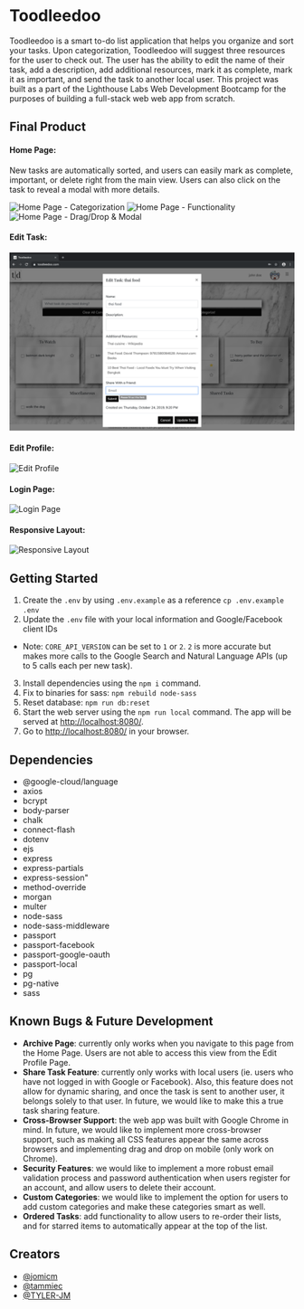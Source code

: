 # Toodleedoo

Toodleedoo is a smart to-do list application that helps you organize and sort your tasks. Upon categorization, Toodleedoo will suggest three resources for the user to check out. The user has the ability to edit the name of their task, add a description, add additional resources, mark it as complete, mark it as important, and send the task to another local user. This project was built as a part of the Lighthouse Labs Web Development Bootcamp for the purposes of building a full-stack web web app from scratch.

## Final Product

#### Home Page:

New tasks are automatically sorted, and users can easily mark as complete, important, or delete right from the main view. Users can also click on the task to reveal a modal with more details.

![Home Page - Categorization](/docs/gifs/categorize.gif)
![Home Page - Functionality](/docs/gifs/functionality.gif)
![Home Page - Drag/Drop & Modal](/docs/gifs/moveandresources.gif)


#### Edit Task:

![Edit Task Modal](/docs/edit-task-modal.png)

#### Edit Profile:

![Edit Profile](/docs/edit-profile.png)

#### Login Page:

![Login Page](/docs/login-page.png)

#### Responsive Layout:

![Responsive Layout](/docs/gifs/responsiveness.gif)


## Getting Started

1. Create the `.env` by using `.env.example` as a reference `cp .env.example .env`
2. Update the `.env` file with your local information and Google/Facebook client IDs
* Note: `CORE_API_VERSION` can be set to `1` or `2`. `2` is more accurate but makes more calls to the Google Search and Natural Language APIs (up to 5 calls each per new task).
3. Install dependencies using the `npm i` command.
4. Fix to binaries for sass: `npm rebuild node-sass`
5. Reset database: `npm run db:reset`
6. Start the web server using the `npm run local` command. The app will be served at <http://localhost:8080/>.
7. Go to <http://localhost:8080/> in your browser.

## Dependencies
- @google-cloud/language
- axios
- bcrypt
- body-parser
- chalk
- connect-flash
- dotenv
- ejs
- express
- express-partials
- express-session"
- method-override
- morgan
- multer
- node-sass
- node-sass-middleware
- passport
- passport-facebook
- passport-google-oauth
- passport-local
- pg
- pg-native
- sass

## Known Bugs & Future Development
- **Archive Page**: currently only works when you navigate to this page from the Home Page. Users are not able to access this view from the Edit Profile Page.
- **Share Task Feature**: currently only works with local users (ie. users who have not logged in with Google or Facebook). Also, this feature does not allow for dynamic sharing, and once the task is sent to another user, it belongs solely to that user. In future, we would like to make this a true task sharing feature.
- **Cross-Browser Support**: the web app was built with Google Chrome in mind. In future, we would like to implement more cross-browser support, such as making all CSS features appear the same across browsers and implementing drag and drop on mobile (only work on Chrome).
- **Security Features**: we would like to implement a more robust email validation process and password authentication when users register for an account, and allow users to delete their account.
- **Custom Categories**: we would like to implement the option for users to add custom categories and make these categories smart as well. 
- **Ordered Tasks**: add functionality to allow users to re-order their lists, and for starred items to automatically appear at the top of the list.

## Creators

- [@jomicm](https://github.com/jomicm)
- [@tammiec](https://github.com/tammiec)
- [@TYLER-JM](https://github.com/TYLER-JM)
